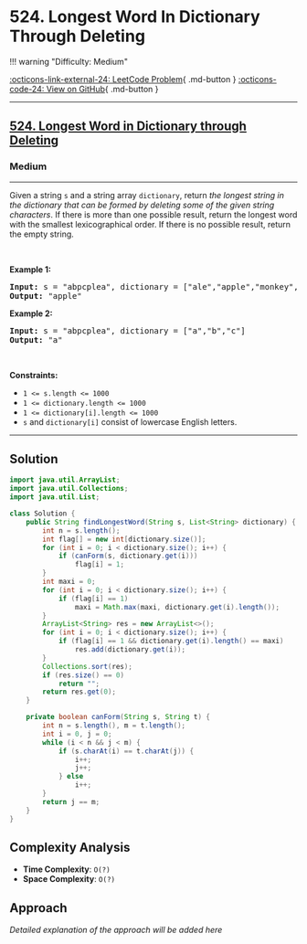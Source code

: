# 524. Longest Word In Dictionary Through Deleting

!!! warning "Difficulty: Medium"

[:octicons-link-external-24: LeetCode Problem](https://leetcode.com/problems/longest-word-in-dictionary-through-deleting/){ .md-button }
[:octicons-code-24: View on GitHub](https://github.com/RAJ8664/Leetcode/tree/master/0524-longest-word-in-dictionary-through-deleting){ .md-button }

---

<h2><a href="https://leetcode.com/problems/longest-word-in-dictionary-through-deleting">524. Longest Word in Dictionary through Deleting</a></h2><h3>Medium</h3><hr><p>Given a string <code>s</code> and a string array <code>dictionary</code>, return <em>the longest string in the dictionary that can be formed by deleting some of the given string characters</em>. If there is more than one possible result, return the longest word with the smallest lexicographical order. If there is no possible result, return the empty string.</p>

<p>&nbsp;</p>
<p><strong class="example">Example 1:</strong></p>

<pre>
<strong>Input:</strong> s = &quot;abpcplea&quot;, dictionary = [&quot;ale&quot;,&quot;apple&quot;,&quot;monkey&quot;,&quot;plea&quot;]
<strong>Output:</strong> &quot;apple&quot;
</pre>

<p><strong class="example">Example 2:</strong></p>

<pre>
<strong>Input:</strong> s = &quot;abpcplea&quot;, dictionary = [&quot;a&quot;,&quot;b&quot;,&quot;c&quot;]
<strong>Output:</strong> &quot;a&quot;
</pre>

<p>&nbsp;</p>
<p><strong>Constraints:</strong></p>

<ul>
	<li><code>1 &lt;= s.length &lt;= 1000</code></li>
	<li><code>1 &lt;= dictionary.length &lt;= 1000</code></li>
	<li><code>1 &lt;= dictionary[i].length &lt;= 1000</code></li>
	<li><code>s</code> and <code>dictionary[i]</code> consist of lowercase English letters.</li>
</ul>


---

## Solution

```java
import java.util.ArrayList;
import java.util.Collections;
import java.util.List;

class Solution {
    public String findLongestWord(String s, List<String> dictionary) {
        int n = s.length();
        int flag[] = new int[dictionary.size()];
        for (int i = 0; i < dictionary.size(); i++) {
            if (canForm(s, dictionary.get(i)))
                flag[i] = 1;
        }
        int maxi = 0;
        for (int i = 0; i < dictionary.size(); i++) {
            if (flag[i] == 1)
                maxi = Math.max(maxi, dictionary.get(i).length());
        }
        ArrayList<String> res = new ArrayList<>();
        for (int i = 0; i < dictionary.size(); i++) {
            if (flag[i] == 1 && dictionary.get(i).length() == maxi)
                res.add(dictionary.get(i));
        }
        Collections.sort(res);
        if (res.size() == 0)
            return "";
        return res.get(0);
    }

    private boolean canForm(String s, String t) {
        int n = s.length(), m = t.length();
        int i = 0, j = 0;
        while (i < n && j < m) {
            if (s.charAt(i) == t.charAt(j)) {
                i++;
                j++;
            } else
                i++;
        }
        return j == m;
    }
}
```

## Complexity Analysis

- **Time Complexity**: `O(?)`
- **Space Complexity**: `O(?)`

## Approach

*Detailed explanation of the approach will be added here*

